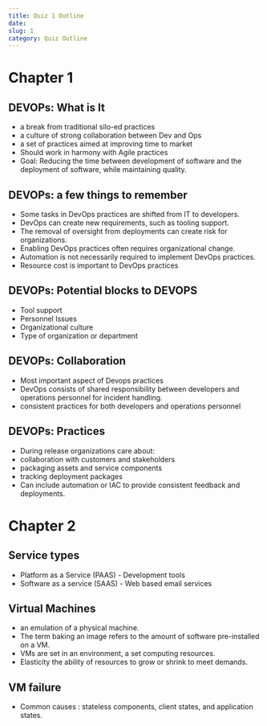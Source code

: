 ```yaml
---
title: Quiz 1 Outline
date: 
slug: 1
category: Quiz Outline
---
```


# Chapter 1

## DEVOPs: What is It

- a break from traditional silo-ed practices
- a culture of strong collaboration between Dev and Ops
- a set of practices aimed at improving time to market
- Should work in harmony with Agile practices
- Goal: Reducing the time between development of software and the deployment of software, while maintaining quality.

## DEVOPs: a few things to remember

- Some tasks in DevOps practices are shifted from IT to developers.
- DevOps can create new requirements, such as tooling support.
- The removal of oversight from deployments can create risk for organizations.
- Enabling DevOps practices often requires organizational change.
- Automation is not necessarily required to implement DevOps practices.
- Resource cost is important to DevOps practices

## DEVOPs: Potential blocks to DEVOPS

- Tool support
- Personnel Issues
- Organizational culture
- Type of organization or department

## DEVOPs: Collaboration

- Most important aspect of Devops practices
- DevOps consists of shared responsibility between developers and operations personnel for incident handling.
- consistent practices for both developers and operations personnel

## DEVOPs: Practices

- During release organizations care about:
- collaboration with customers and stakeholders
- packaging assets and service components
- tracking deployment packages
- Can include automation or IAC to provide consistent feedback and deployments.

# Chapter 2

## Service types

- Platform as a Service (PAAS) - Development tools
- Software as a service (SAAS) - Web based email services

## Virtual Machines

- an emulation of a physical machine.
- The term baking an image refers to the amount of software pre-installed on a VM.
- VMs are set in an environment, a set computing resources.
- Elasticity the ability of resources to grow or shrink to meet demands.
  
## VM failure

- Common causes : stateless components, client states, and
application states.
